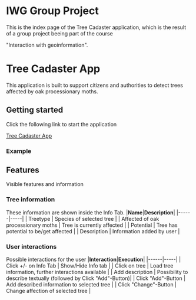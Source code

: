 # IWG Group Project
 This is the index page of the Tree Cadaster application, which is the result of a group project beeing part of the course
 
 "Interaction with geoinformation".

# Tree Cadaster App
This application is built to support citizens and authorities to detect trees affected by oak processionary moths.
 
 ## Getting started
 Click the following link to start the application
 
[Tree Cadaster App](https://renestalitza.github.io/IWG/test.html)

### Example


## Features
Visible features and information 

### Tree information
These information are shown inside the Info Tab.
|**Name**|**Description**|
  |------|-----|
  |  Treetype | Species of selected tree |
  |  Affected of oak processionary moths | Tree is currently affected  |
  |  Potential | Tree has potential to be/get affected |
  |  Description | Information added by user |


### User interactions
Possible interactions for the user
|**Interaction**|**Execution**|
  |------|-----|
  |  Click +/- on Info Tab | Show/Hide Info tab |
  |  Click on tree | Load tree information, further interactions available   |
  |  Add description | Possibility to describe textually (followed by Click "Add"-Button)|
  |  Click "Add"-Button | Add described information to selected tree |
  |  Click "Change"-Button | Change affection of selected tree |
  
